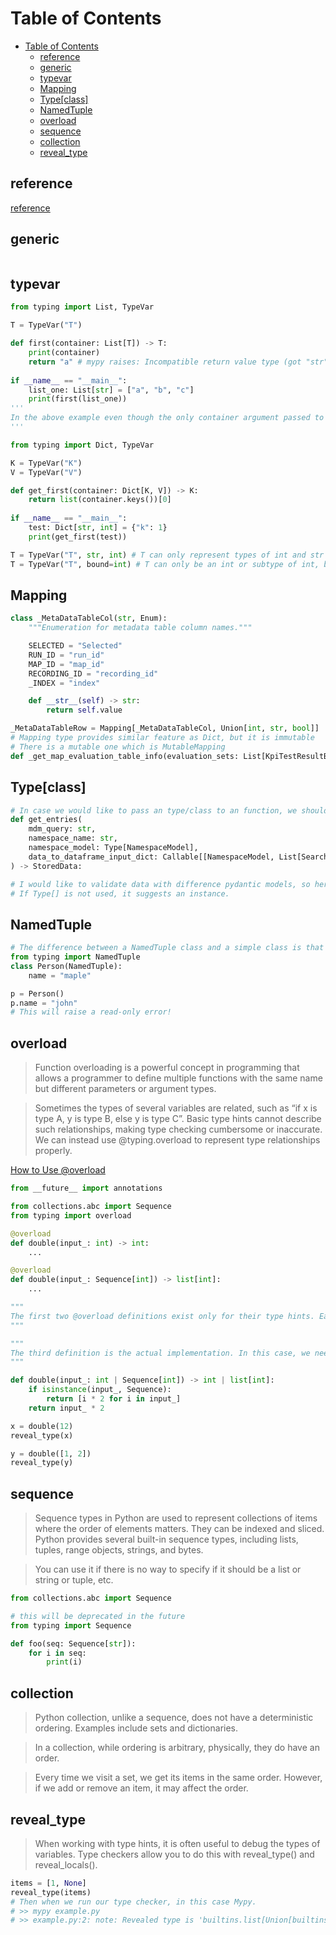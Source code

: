 # Table of Contents

- [Table of Contents](#table-of-contents)
  - [reference](#reference)
  - [generic](#generic)
  - [typevar](#typevar)
  - [Mapping](#mapping)
  - [Type\[class\]](#typeclass)
  - [NamedTuple](#namedtuple)
  - [overload](#overload)
  - [sequence](#sequence)
  - [collection](#collection)
  - [reveal\_type](#reveal_type)

## reference

[reference](https://medium.com/@steveYeah/using-generics-in-python-99010e5056eb)

## generic

```python

```

## typevar

```python
from typing import List, TypeVar

T = TypeVar("T")

def first(container: List[T]) -> T:
    print(container)
    return "a" # mypy raises: Incompatible return value type (got "str", expected "T")
  
if __name__ == "__main__":
    list_one: List[str] = ["a", "b", "c"]
    print(first(list_one))
'''
In the above example even though the only container argument passed to the function has elements of type str, and we return a str, mypy raises an “Incompatible return value type” error, as it was expecting a return value of generic type T .We only define T as the content type for the container parameter in this function, so the return value must come from the container.
'''
```

```python
from typing import Dict, TypeVar

K = TypeVar("K")
V = TypeVar("V")

def get_first(container: Dict[K, V]) -> K:
    return list(container.keys())[0]
  
if __name__ == "__main__":
    test: Dict[str, int] = {"k": 1}
    print(get_first(test))

T = TypeVar("T", str, int) # T can only represent types of int and str
T = TypeVar("T", bound=int) # T can only be an int or subtype of int, bool is a subtype of int
```

## Mapping

```python
class _MetaDataTableCol(str, Enum):
    """Enumeration for metadata table column names."""

    SELECTED = "Selected"
    RUN_ID = "run_id"
    MAP_ID = "map_id"
    RECORDING_ID = "recording_id"
    _INDEX = "index"

    def __str__(self) -> str:
        return self.value

_MetaDataTableRow = Mapping[_MetaDataTableCol, Union[int, str, bool]]
# Mapping type provides similar feature as Dict, but it is immutable
# There is a mutable one which is MutableMapping
def _get_map_evaluation_table_info(evaluation_sets: List[KpiTestResultBasicInfo]) -> List[_MetaDataTableRow]:
```

## Type[class]

```python
# In case we would like to pass an type/class to an function, we should use Type[].
def get_entries(
    mdm_query: str,
    namespace_name: str,
    namespace_model: Type[NamespaceModel],
    data_to_dataframe_input_dict: Callable[[NamespaceModel, List[SearchResponseFile]], dict],
) -> StoredData:

# I would like to validate data with difference pydantic models, so here I use Type[] to indicate that should be a type or class.
# If Type[] is not used, it suggests an instance.
```

## NamedTuple

```python
# The difference between a NamedTuple class and a simple class is that a NamedTuple instance is immutable.
from typing import NamedTuple
class Person(NamedTuple):
    name = "maple"

p = Person()
p.name = "john"
# This will raise a read-only error!
```

## overload
>
> Function overloading is a powerful concept in programming that allows a programmer to define multiple functions with the same name but different parameters or argument types.

> Sometimes the types of several variables are related, such as “if x is type A, y is type B, else y is type C”. Basic type hints cannot describe such relationships, making type checking cumbersome or inaccurate. We can instead use @typing.overload to represent type relationships properly.

[How to Use @overload](https://adamj.eu/tech/2021/05/29/python-type-hints-how-to-use-overload/)

```python
from __future__ import annotations

from collections.abc import Sequence
from typing import overload

@overload
def double(input_: int) -> int:
    ...

@overload
def double(input_: Sequence[int]) -> list[int]:
    ...

"""
The first two @overload definitions exist only for their type hints. Each definition represents an allowed combination of types. These definitions never run, so their bodies could contain anything, but it’s idiomatic to use Python’s ... (ellipsis) literal.
"""

"""
The third definition is the actual implementation. In this case, we need to provide type hints that union all the possible types for each variable. 
"""

def double(input_: int | Sequence[int]) -> int | list[int]:
    if isinstance(input_, Sequence):
        return [i * 2 for i in input_]
    return input_ * 2

x = double(12)
reveal_type(x)

y = double([1, 2])
reveal_type(y)
```

## sequence
>
> Sequence types in Python are used to represent collections of items where the order of elements matters. They can be indexed and sliced. Python provides several built-in sequence types, including lists, tuples, range objects, strings, and bytes.

> You can use it if there is no way to specify if it should be a list or string or tuple, etc.

```python
from collections.abc import Sequence

# this will be deprecated in the future
from typing import Sequence

def foo(seq: Sequence[str]):
    for i in seq:
        print(i)
```

## collection
>
> Python collection, unlike a sequence, does not have a deterministic ordering. Examples include sets and dictionaries.

> In a collection, while ordering is arbitrary, physically, they do have an order.

> Every time we visit a set, we get its items in the same order. However, if we add or remove an item, it may affect the order.

## reveal_type
>
> When working with type hints, it is often useful to debug the types of variables. Type checkers allow you to do this with reveal_type() and reveal_locals().

```python
items = [1, None]
reveal_type(items)
# Then when we run our type checker, in this case Mypy.
# >> mypy example.py
# >> example.py:2: note: Revealed type is 'builtins.list[Union[builtins.int, None]]'
```

